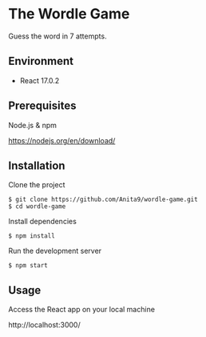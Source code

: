 # The Wordle Game
Guess the word in 7 attempts.

## Environment

- React 17.0.2

## Prerequisites

Node.js & npm

https://nodejs.org/en/download/

## Installation

Clone the project
```
$ git clone https://github.com/Anita9/wordle-game.git
$ cd wordle-game
```

Install dependencies
```
$ npm install
```

Run the development server
```
$ npm start
```

## Usage

Access the React app on your local machine

http://localhost:3000/
